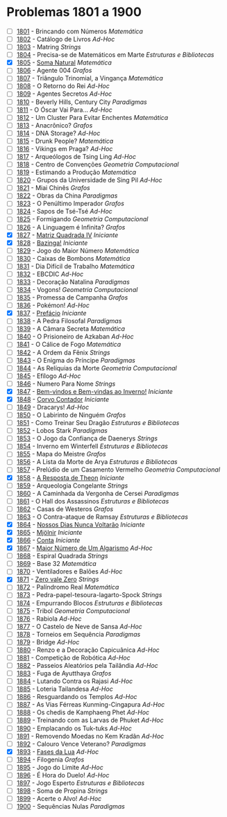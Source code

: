 # Problemas 1801 a 1900

  - [ ] [1801](https://www.urionlinejudge.com.br/judge/pt/problems/view/1801) - Brincando com Números *Matemática*
  - [ ] [1802](https://www.urionlinejudge.com.br/judge/pt/problems/view/1802) - Catálogo de Livros *Ad-Hoc*
  - [ ] [1803](https://www.urionlinejudge.com.br/judge/pt/problems/view/1803) - Matring *Strings*
  - [ ] [1804](https://www.urionlinejudge.com.br/judge/pt/problems/view/1804) - Precisa-se de Matemáticos em Marte *Estruturas e Bibliotecas*
  - [x] [1805](https://www.urionlinejudge.com.br/judge/pt/problems/view/1805) - [Soma Natural](https://github.com/potigol/URI-Potigol/blob/master/src/1801-1900/1805.poti) *Matemática*
  - [ ] [1806](https://www.urionlinejudge.com.br/judge/pt/problems/view/1806) - Agente 004 *Grafos*
  - [ ] [1807](https://www.urionlinejudge.com.br/judge/pt/problems/view/1807) - Triângulo Trinomial, a Vingança *Matemática*
  - [ ] [1808](https://www.urionlinejudge.com.br/judge/pt/problems/view/1808) - O Retorno do Rei *Ad-Hoc*
  - [ ] [1809](https://www.urionlinejudge.com.br/judge/pt/problems/view/1809) - Agentes Secretos *Ad-Hoc*
  - [ ] [1810](https://www.urionlinejudge.com.br/judge/pt/problems/view/1810) - Beverly Hills, Century City *Paradigmas*
  - [ ] [1811](https://www.urionlinejudge.com.br/judge/pt/problems/view/1811) - O Óscar Vai Para... *Ad-Hoc*
  - [ ] [1812](https://www.urionlinejudge.com.br/judge/pt/problems/view/1812) - Um Cluster Para Evitar Enchentes *Matemática*
  - [ ] [1813](https://www.urionlinejudge.com.br/judge/pt/problems/view/1813) - Anacrônico? *Grafos*
  - [ ] [1814](https://www.urionlinejudge.com.br/judge/pt/problems/view/1814) - DNA Storage? *Ad-Hoc*
  - [ ] [1815](https://www.urionlinejudge.com.br/judge/pt/problems/view/1815) - Drunk People? *Matemática*
  - [ ] [1816](https://www.urionlinejudge.com.br/judge/pt/problems/view/1816) - Vikings em Praga? *Ad-Hoc*
  - [ ] [1817](https://www.urionlinejudge.com.br/judge/pt/problems/view/1817) - Arqueólogos de Tsing Ling *Ad-Hoc*
  - [ ] [1818](https://www.urionlinejudge.com.br/judge/pt/problems/view/1818) - Centro de Convenções *Geometria Computacional*
  - [ ] [1819](https://www.urionlinejudge.com.br/judge/pt/problems/view/1819) - Estimando a Produção *Matemática*
  - [ ] [1820](https://www.urionlinejudge.com.br/judge/pt/problems/view/1820) - Grupos da Universidade de Sing Pil *Ad-Hoc*
  - [ ] [1821](https://www.urionlinejudge.com.br/judge/pt/problems/view/1821) - Miai Chinês *Grafos*
  - [ ] [1822](https://www.urionlinejudge.com.br/judge/pt/problems/view/1822) - Obras da China *Paradigmas*
  - [ ] [1823](https://www.urionlinejudge.com.br/judge/pt/problems/view/1823) - O Penúltimo Imperador *Grafos*
  - [ ] [1824](https://www.urionlinejudge.com.br/judge/pt/problems/view/1824) - Sapos de Tsé-Tsé *Ad-Hoc*
  - [ ] [1825](https://www.urionlinejudge.com.br/judge/pt/problems/view/1825) - Formigando *Geometria Computacional*
  - [ ] [1826](https://www.urionlinejudge.com.br/judge/pt/problems/view/1826) - A Linguagem é Infinita? *Grafos*
  - [x] [1827](https://www.urionlinejudge.com.br/judge/pt/problems/view/1827) - [Matriz Quadrada IV](https://github.com/potigol/URI-Potigol/blob/master/src/1801-1900/1827.poti) *Iniciante*
  - [x] [1828](https://www.urionlinejudge.com.br/judge/pt/problems/view/1828) - [Bazinga!](https://github.com/potigol/URI-Potigol/blob/master/src/1801-1900/1828.poti) *Iniciante*
  - [ ] [1829](https://www.urionlinejudge.com.br/judge/pt/problems/view/1829) - Jogo do Maior Número *Matemática*
  - [ ] [1830](https://www.urionlinejudge.com.br/judge/pt/problems/view/1830) - Caixas de Bombons *Matemática*
  - [ ] [1831](https://www.urionlinejudge.com.br/judge/pt/problems/view/1831) - Dia Difícil de Trabalho *Matemática*
  - [ ] [1832](https://www.urionlinejudge.com.br/judge/pt/problems/view/1832) - EBCDIC *Ad-Hoc*
  - [ ] [1833](https://www.urionlinejudge.com.br/judge/pt/problems/view/1833) - Decoração Natalina *Paradigmas*
  - [ ] [1834](https://www.urionlinejudge.com.br/judge/pt/problems/view/1834) - Vogons! *Geometria Computacional*
  - [ ] [1835](https://www.urionlinejudge.com.br/judge/pt/problems/view/1835) - Promessa de Campanha *Grafos*
  - [ ] [1836](https://www.urionlinejudge.com.br/judge/pt/problems/view/1836) - Pokémon! *Ad-Hoc*
  - [x] [1837](https://www.urionlinejudge.com.br/judge/pt/problems/view/1837) - [Prefácio](https://github.com/potigol/URI-Potigol/blob/master/src/1801-1900/1837.poti) *Iniciante*
  - [ ] [1838](https://www.urionlinejudge.com.br/judge/pt/problems/view/1838) - A Pedra Filosofal *Paradigmas*
  - [ ] [1839](https://www.urionlinejudge.com.br/judge/pt/problems/view/1839) - A Câmara Secreta *Matemática*
  - [ ] [1840](https://www.urionlinejudge.com.br/judge/pt/problems/view/1840) - O Prisioneiro de Azkaban *Ad-Hoc*
  - [ ] [1841](https://www.urionlinejudge.com.br/judge/pt/problems/view/1841) - O Cálice de Fogo *Matemática*
  - [ ] [1842](https://www.urionlinejudge.com.br/judge/pt/problems/view/1842) - A Ordem da Fênix *Strings*
  - [ ] [1843](https://www.urionlinejudge.com.br/judge/pt/problems/view/1843) - O Enigma do Príncipe *Paradigmas*
  - [ ] [1844](https://www.urionlinejudge.com.br/judge/pt/problems/view/1844) - As Relíquias da Morte *Geometria Computacional*
  - [ ] [1845](https://www.urionlinejudge.com.br/judge/pt/problems/view/1845) - Efílogo *Ad-Hoc*
  - [ ] [1846](https://www.urionlinejudge.com.br/judge/pt/problems/view/1846) - Numero Para Nome *Strings*
  - [x] [1847](https://www.urionlinejudge.com.br/judge/pt/problems/view/1847) - [Bem-vindos e Bem-vindas ao Inverno!](https://github.com/potigol/URI-Potigol/blob/master/src/1801-1900/1847.poti) *Iniciante*
  - [x] [1848](https://www.urionlinejudge.com.br/judge/pt/problems/view/1848) - [Corvo Contador](https://github.com/potigol/URI-Potigol/blob/master/src/1801-1900/1848.poti) *Iniciante*
  - [ ] [1849](https://www.urionlinejudge.com.br/judge/pt/problems/view/1849) - Dracarys! *Ad-Hoc*
  - [ ] [1850](https://www.urionlinejudge.com.br/judge/pt/problems/view/1850) - O Labirinto de Ninguém *Grafos*
  - [ ] [1851](https://www.urionlinejudge.com.br/judge/pt/problems/view/1851) - Como Treinar Seu Dragão *Estruturas e Bibliotecas*
  - [ ] [1852](https://www.urionlinejudge.com.br/judge/pt/problems/view/1852) - Lobos Stark *Paradigmas*
  - [ ] [1853](https://www.urionlinejudge.com.br/judge/pt/problems/view/1853) - O Jogo da Confiança de Daenerys *Strings*
  - [ ] [1854](https://www.urionlinejudge.com.br/judge/pt/problems/view/1854) - Inverno em Winterfell *Estruturas e Bibliotecas*
  - [ ] [1855](https://www.urionlinejudge.com.br/judge/pt/problems/view/1855) - Mapa do Meistre *Grafos*
  - [ ] [1856](https://www.urionlinejudge.com.br/judge/pt/problems/view/1856) - A Lista da Morte de Arya *Estruturas e Bibliotecas*
  - [ ] [1857](https://www.urionlinejudge.com.br/judge/pt/problems/view/1857) - Prelúdio de um Casamento Vermelho *Geometria Computacional*
  - [x] [1858](https://www.urionlinejudge.com.br/judge/pt/problems/view/1858) - [A Resposta de Theon](https://github.com/potigol/URI-Potigol/blob/master/src/1801-1900/1858.poti) *Iniciante*
  - [ ] [1859](https://www.urionlinejudge.com.br/judge/pt/problems/view/1859) - Arqueologia Congelante *Strings*
  - [ ] [1860](https://www.urionlinejudge.com.br/judge/pt/problems/view/1860) - A Caminhada da Vergonha de Cersei *Paradigmas*
  - [ ] [1861](https://www.urionlinejudge.com.br/judge/pt/problems/view/1861) - O Hall dos Assassinos *Estruturas e Bibliotecas*
  - [ ] [1862](https://www.urionlinejudge.com.br/judge/pt/problems/view/1862) - Casas de Westeros *Grafos*
  - [ ] [1863](https://www.urionlinejudge.com.br/judge/pt/problems/view/1863) - O Contra-ataque de Ramsay *Estruturas e Bibliotecas*
  - [x] [1864](https://www.urionlinejudge.com.br/judge/pt/problems/view/1864) - [Nossos Dias Nunca Voltarão](https://github.com/potigol/URI-Potigol/blob/master/src/1801-1900/1864.poti) *Iniciante*
  - [x] [1865](https://www.urionlinejudge.com.br/judge/pt/problems/view/1865) - [Mjölnir](https://github.com/potigol/URI-Potigol/blob/master/src/1801-1900/1865.poti) *Iniciante*
  - [x] [1866](https://www.urionlinejudge.com.br/judge/pt/problems/view/1866) - [Conta](https://github.com/potigol/URI-Potigol/blob/master/src/1801-1900/1866.poti) *Iniciante*
  - [x] [1867](https://www.urionlinejudge.com.br/judge/pt/problems/view/1867) - [Maior Número de Um Algarismo](https://github.com/potigol/URI-Potigol/blob/master/src/1801-1900/1867.poti) *Ad-Hoc*
  - [ ] [1868](https://www.urionlinejudge.com.br/judge/pt/problems/view/1868) - Espiral Quadrada *Strings*
  - [ ] [1869](https://www.urionlinejudge.com.br/judge/pt/problems/view/1869) - Base 32 *Matemática*
  - [ ] [1870](https://www.urionlinejudge.com.br/judge/pt/problems/view/1870) - Ventiladores e Balões *Ad-Hoc*
  - [x] [1871](https://www.urionlinejudge.com.br/judge/pt/problems/view/1871) - [Zero vale Zero](https://github.com/potigol/URI-Potigol/blob/master/src/1801-1900/1871.poti) *Strings*
  - [ ] [1872](https://www.urionlinejudge.com.br/judge/pt/problems/view/1872) - Palíndromo Real *Matemática*
  - [ ] [1873](https://www.urionlinejudge.com.br/judge/pt/problems/view/1873) - Pedra-papel-tesoura-lagarto-Spock *Strings*
  - [ ] [1874](https://www.urionlinejudge.com.br/judge/pt/problems/view/1874) - Empurrando Blocos *Estruturas e Bibliotecas*
  - [ ] [1875](https://www.urionlinejudge.com.br/judge/pt/problems/view/1875) - Tribol *Geometria Computacional*
  - [ ] [1876](https://www.urionlinejudge.com.br/judge/pt/problems/view/1876) - Rabiola *Ad-Hoc*
  - [ ] [1877](https://www.urionlinejudge.com.br/judge/pt/problems/view/1877) - O Castelo de Neve de Sansa *Ad-Hoc*
  - [ ] [1878](https://www.urionlinejudge.com.br/judge/pt/problems/view/1878) - Torneios em Sequência *Paradigmas*
  - [ ] [1879](https://www.urionlinejudge.com.br/judge/pt/problems/view/1879) - Bridge *Ad-Hoc*
  - [ ] [1880](https://www.urionlinejudge.com.br/judge/pt/problems/view/1880) - Renzo e a Decoração Capicuânica *Ad-Hoc*
  - [ ] [1881](https://www.urionlinejudge.com.br/judge/pt/problems/view/1881) - Competição de Robótica *Ad-Hoc*
  - [ ] [1882](https://www.urionlinejudge.com.br/judge/pt/problems/view/1882) - Passeios Aleatórios pela Tailândia *Ad-Hoc*
  - [ ] [1883](https://www.urionlinejudge.com.br/judge/pt/problems/view/1883) - Fuga de Ayutthaya *Grafos*
  - [ ] [1884](https://www.urionlinejudge.com.br/judge/pt/problems/view/1884) - Lutando Contra os Rajasi *Ad-Hoc*
  - [ ] [1885](https://www.urionlinejudge.com.br/judge/pt/problems/view/1885) - Loteria Tailandesa *Ad-Hoc*
  - [ ] [1886](https://www.urionlinejudge.com.br/judge/pt/problems/view/1886) - Resguardando os Templos *Ad-Hoc*
  - [ ] [1887](https://www.urionlinejudge.com.br/judge/pt/problems/view/1887) - As Vias Férreas Kunming-Cingapura *Ad-Hoc*
  - [ ] [1888](https://www.urionlinejudge.com.br/judge/pt/problems/view/1888) - Os chedis de Kamphaeng Phet *Ad-Hoc*
  - [ ] [1889](https://www.urionlinejudge.com.br/judge/pt/problems/view/1889) - Treinando com as Larvas de Phuket *Ad-Hoc*
  - [ ] [1890](https://www.urionlinejudge.com.br/judge/pt/problems/view/1890) - Emplacando os Tuk-tuks *Ad-Hoc*
  - [ ] [1891](https://www.urionlinejudge.com.br/judge/pt/problems/view/1891) - Removendo Moedas no Kem Kradãn *Ad-Hoc*
  - [ ] [1892](https://www.urionlinejudge.com.br/judge/pt/problems/view/1892) - Calouro Vence Veterano? *Paradigmas*
  - [x] [1893](https://www.urionlinejudge.com.br/judge/pt/problems/view/1893) - [Fases da Lua](https://github.com/potigol/URI-Potigol/blob/master/src/1801-1900/1893.poti) *Ad-Hoc*
  - [ ] [1894](https://www.urionlinejudge.com.br/judge/pt/problems/view/1894) - Filogenia *Grafos*
  - [ ] [1895](https://www.urionlinejudge.com.br/judge/pt/problems/view/1895) - Jogo do Limite *Ad-Hoc*
  - [ ] [1896](https://www.urionlinejudge.com.br/judge/pt/problems/view/1896) - É Hora do Duelo! *Ad-Hoc*
  - [ ] [1897](https://www.urionlinejudge.com.br/judge/pt/problems/view/1897) - Jogo Esperto *Estruturas e Bibliotecas*
  - [ ] [1898](https://www.urionlinejudge.com.br/judge/pt/problems/view/1898) - Soma de Propina *Strings*
  - [ ] [1899](https://www.urionlinejudge.com.br/judge/pt/problems/view/1899) - Acerte o Alvo! *Ad-Hoc*
  - [ ] [1900](https://www.urionlinejudge.com.br/judge/pt/problems/view/1900) - Sequências Nulas *Paradigmas*